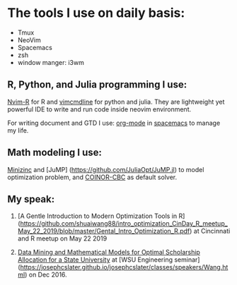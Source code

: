  # The tools I use on daily basis:
* Tmux
* NeoVim
* Spacemacs
* zsh
* window manger: i3wm

## R, Python, and Julia programming I use:
[Nvim-R](https://github.com/jalvesaq/Nvim-R) for R and
[vimcmdline](https://github.com/jalvesaq/vimcmdline) for python and julia.
They are lightweight yet powerful IDE to write and run code inside neovim
environment.  

For writing document and GTD I use:
[org-mode](https://www.orgmode.org) in
[spacemacs](https://github.com/syl20bnr/spacemacs) to manage my life. 

## Math modeling I use:
[Minizinc](https://github.com/MiniZinc) and [JuMP] (https://github.com/JuliaOpt/JuMP.jl) to model
optimization problem, and [COINOR-CBC](https://github.com/coin-or/Cbc) as
default solver.


## My speak:
1. [A Gentle Introduction to Modern Optimization Tools in R]
   (https://github.com/shuaiwang88/intro_optimization_CinDay_R_meetup_May_22_2019/blob/master/Gental_Intro_Optimization_R.pdf)
at Cincinnati and R meetup on May 22 2019

2. [Data Mining and Mathematical Models for Optimal Scholarship Allocation for a State University](https://github.com/shuaiwang88/dissertation/blob/master/Seminar_Presentation.pdf)
at [WSU Engineering seminar] (https://josephcslater.github.io/josephcslater/classes/speakers/Wang.html) on Dec 2016.
